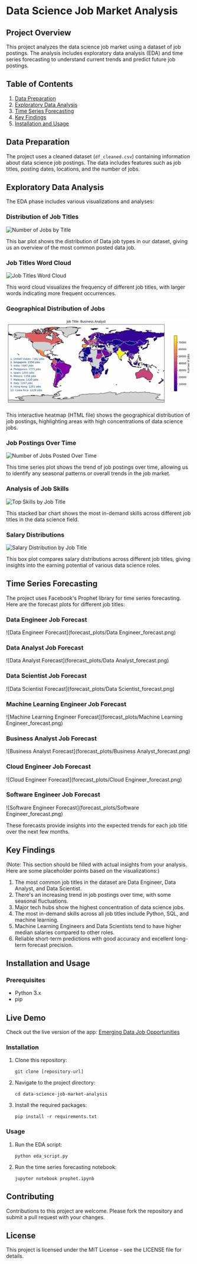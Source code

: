 # Data Science Job Market Analysis

## Project Overview
This project analyzes the data science job market using a dataset of job postings. The analysis includes exploratory data analysis (EDA) and time series forecasting to understand current trends and predict future job postings.

## Table of Contents
1. [Data Preparation](#data-preparation)
2. [Exploratory Data Analysis](#exploratory-data-analysis)
3. [Time Series Forecasting](#time-series-forecasting)
4. [Key Findings](#key-findings)
5. [Installation and Usage](#installation-and-usage)

## Data Preparation
The project uses a cleaned dataset (`df_cleaned.csv`) containing information about data science job postings. The data includes features such as job titles, posting dates, locations, and the number of jobs.

## Exploratory Data Analysis
The EDA phase includes various visualizations and analyses:

### Distribution of Job Titles
![Number of Jobs by Title](eda_plots/jobs_by_title.png)

This bar plot shows the distribution of Data job types in our dataset, giving us an overview of the most common posted data job.

### Job Titles Word Cloud
![Job Titles Word Cloud](eda_plots/job_titles_wordcloud.png)

This word cloud visualizes the frequency of different job titles, with larger words indicating more frequent occurrences.

### Geographical Distribution of Jobs
![Job Locations Heatmap](https://github.com/reetusharma1209/Data-Jobs/blob/main/data_job_animation.gif?raw=true)

This interactive heatmap (HTML file) shows the geographical distribution of job postings, highlighting areas with high concentrations of data science jobs.

### Job Postings Over Time
![Number of Jobs Posted Over Time](eda_plots/jobs_over_time.png)

This time series plot shows the trend of job postings over time, allowing us to identify any seasonal patterns or overall trends in the job market.

### Analysis of Job Skills
![Top Skills by Job Title](eda_plots/top_skills_by_job_title.png)

This stacked bar chart shows the most in-demand skills across different job titles in the data science field.

### Salary Distributions
![Salary Distribution by Job Title](eda_plots/salary_distribution.png)

This box plot compares salary distributions across different job titles, giving insights into the earning potential of various data science roles.

## Time Series Forecasting
The project uses Facebook's Prophet library for time series forecasting. Here are the forecast plots for different job titles:

### Data Engineer Job Forecast
![Data Engineer Forecast](forecast_plots/Data Engineer_forecast.png)

### Data Analyst Job Forecast
![Data Analyst Forecast](forecast_plots/Data Analyst_forecast.png)

### Data Scientist Job Forecast
![Data Scientist Forecast](forecast_plots/Data Scientist_forecast.png)

### Machine Learning Engineer Job Forecast
![Machine Learning Engineer Forecast](forecast_plots/Machine Learning Engineer_forecast.png)

### Business Analyst Job Forecast
![Business Analyst Forecast](forecast_plots/Business Analyst_forecast.png)

### Cloud Engineer Job Forecast
![Cloud Engineer Forecast](forecast_plots/Cloud Engineer_forecast.png)

### Software Engineer Job Forecast
![Software Engineer Forecast](forecast_plots/Software Engineer_forecast.png)

These forecasts provide insights into the expected trends for each job title over the next few months.

## Key Findings
(Note: This section should be filled with actual insights from your analysis. Here are some placeholder points based on the visualizations:)

1. The most common job titles in the dataset are Data Engineer, Data Analyst, and Data Scientist.
2. There's an increasing trend in job postings over time, with some seasonal fluctuations.
3. Major tech hubs show the highest concentration of data science jobs.
4. The most in-demand skills across all job titles include Python, SQL, and machine learning.
5. Machine Learning Engineers and Data Scientists tend to have higher median salaries compared to other roles.
6. Reliable short-term predictions with good accuracy and excellent long-term forecast precision.

## Installation and Usage

### Prerequisites
- Python 3.x
- pip

## Live Demo
Check out the live version of the app: [Emerging Data Job Opportunities](https://reetusharma1209-data-jobs-app-app-32jadi.streamlit.app/)


### Installation
1. Clone this repository:
   ```
   git clone [repository-url]
   ```
2. Navigate to the project directory:
   ```
   cd data-science-job-market-analysis
   ```
3. Install the required packages:
   ```
   pip install -r requirements.txt
   ```

### Usage
1. Run the EDA script:
   ```
   python eda_script.py
   ```
2. Run the time series forecasting notebook:
   ```
   jupyter notebook prophet.ipynb
   ```

## Contributing
Contributions to this project are welcome. Please fork the repository and submit a pull request with your changes.

## License
This project is licensed under the MIT License - see the LICENSE file for details.
